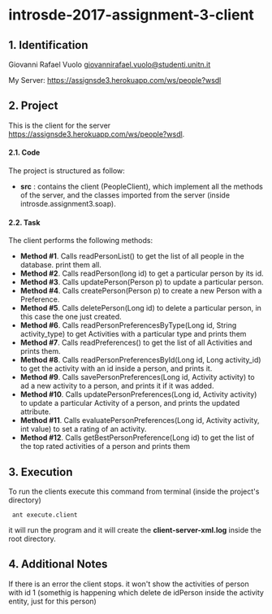 # introsde-2017-assignment-3-client

## 1. Identification

Giovanni Rafael Vuolo giovannirafael.vuolo@studenti.unitn.it

My Server: https://assignsde3.herokuapp.com/ws/people?wsdl


## 2. Project

This is the client for the server https://assignsde3.herokuapp.com/ws/people?wsdl. 

#### 2.1. Code

The project is structured as follow:
* __src__ : contains the client (PeopleClient), which implement all the methods of the server, and the classes imported from the server (inside introsde.assignment3.soap).

#### 2.2. Task

The client performs the following methods:
* __Method #1__. Calls readPersonList() to get the list of all people in the database. print them all.
* __Method #2__. Calls readPerson(long id) to get a particular person by its id.
* __Method #3__. Calls updatePerson(Person p) to update a particular person.
* __Method #4__. Calls createPerson(Person p) to create a new Person with a Preference.
* __Method #5__. Calls deletePerson(Long id) to delete a particular person, in this case the one just created.
* __Method #6__. Calls readPersonPreferencesByType(Long id, String activity_type) to get Activities with a particular type and prints them
* __Method #7__. Calls readPreferences() to get the list of all Activities and prints them.
* __Method #8__. Calls readPersonPreferencesById(Long id, Long activity_id) to get the activity with an id inside a person, and prints it.
* __Method #9__. Calls savePersonPreferences(Long id, Activity activity) to ad a new activity to a person, and prints it if it was added.
* __Method #10__. Calls updatePersonPreferences(Long id, Activity activity) to update a particular Activity of a person, and prints the updated attribute.
* __Method #11__. Calls evaluatePersonPreferences(Long id, Activity activity, int value) to set a rating of an activity.
* __Method #12__. Calls getBestPersonPreference(Long id) to get the list of the top rated activities of a person and prints them  



## 3. Execution
To run the clients execute this command from terminal (inside the project's directory)
  ```
   ant execute.client
  ```
it will run the program and it will create the __client-server-xml.log__ inside the root directory.

## 4. Additional Notes
If there is an error the client stops. it won't show the activities of person with id 1 (somethig is happening which delete de idPerson inside the activity entity, just for this person)
